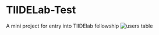 # TIIDELab-Test
A mini project for entry into TIIDElab fellowship
![users table](https://user-images.githubusercontent.com/99458838/172896442-1296fd53-dc33-4f1f-bc6f-898986f9b3db.png)
